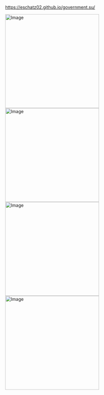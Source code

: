 https://eschatz02.github.io/government.su/

<img src="Early Kingdoms On the Korean Peninsula.jpg" alt="Image" width="300">
<img src="Atlas Map Layout.jpg" alt="Image" width="300">
<img src="LDS Church Sites in Indonesia Draft Layout Final .jpg" alt="Image" width="300">
<img src="Parhae and the Provinces of Unified Shilla.jpg" alt="Image" width="300">

